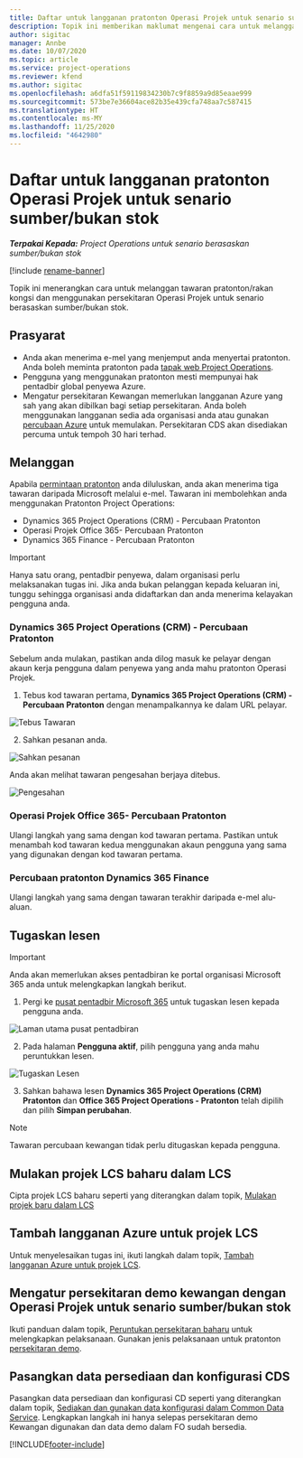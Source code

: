 ```yaml
---
title: Daftar untuk langganan pratonton Operasi Projek untuk senario sumber/bukan stok
description: Topik ini memberikan maklumat mengenai cara untuk melanggan dan menggunakan Operasi Projek untuk senario berasaskan sumber/bukan stok.
author: sigitac
manager: Annbe
ms.date: 10/07/2020
ms.topic: article
ms.service: project-operations
ms.reviewer: kfend
ms.author: sigitac
ms.openlocfilehash: a6dfa51f59119834230b7c9f8859a9d85eaae999
ms.sourcegitcommit: 573be7e36604ace82b35e439cfa748aa7c587415
ms.translationtype: HT
ms.contentlocale: ms-MY
ms.lasthandoff: 11/25/2020
ms.locfileid: "4642980"
---
```

# <a name="sign-up-for-project-operations-preview-subscriptions-for-resource-non-stocked-scenarios"></a>Daftar untuk langganan pratonton Operasi Projek untuk senario sumber/bukan stok

_**Terpakai Kepada:** Project Operations untuk senario berasaskan sumber/bukan stok_

[!include [rename-banner](~/includes/cc-data-platform-banner.md)]

Topik ini menerangkan cara untuk melanggan tawaran pratonton/rakan kongsi dan menggunakan persekitaran Operasi Projek untuk senario berasaskan sumber/bukan stok.

## <a name="prerequisites"></a>Prasyarat

- Anda akan menerima e-mel yang menjemput anda menyertai pratonton. Anda boleh meminta pratonton pada [tapak web Project Operations](https://dynamics.microsoft.com/en-us/project-operations/overview/).
- Pengguna yang menggunakan pratonton mesti mempunyai hak pentadbir global penyewa Azure.
- Mengatur persekitaran Kewangan memerlukan langganan Azure yang sah yang akan dibilkan bagi setiap persekitaran. Anda boleh menggunakan langganan sedia ada organisasi anda atau gunakan [percubaan Azure](https://azure.microsoft.com/en-us/free/) untuk memulakan. Persekitaran CDS akan disediakan percuma untuk tempoh 30 hari terhad.

## <a name="subscribe"></a>Melanggan

Apabila [permintaan pratonton](https://forms.office.com/FormsPro/Pages/ResponsePage.aspx?id=v4j5cvGGr0GRqy180BHbR56j8lZs0FdAvwT75_WNFyxUMkRDV1NYQU5TNjE2VjhKOVBUNVg2R0s1NC4u) anda diluluskan, anda akan menerima tiga tawaran daripada Microsoft melalui e-mel. Tawaran ini membolehkan anda menggunakan Pratonton Project Operations:

- Dynamics 365 Project Operations (CRM) - Percubaan Pratonton
- Operasi Projek Office 365- Percubaan Pratonton
- Dynamics 365 Finance - Percubaan Pratonton

> [!IMPORTANT]
> Hanya satu orang, pentadbir penyewa, dalam organisasi perlu melaksanakan tugas ini. Jika anda bukan pelanggan kepada keluaran ini, tunggu sehingga organisasi anda didaftarkan dan anda menerima kelayakan pengguna anda.

### <a name="dynamics-365-project-operations-crm---preview-trial"></a>Dynamics 365 Project Operations (CRM) - Percubaan Pratonton 

Sebelum anda mulakan, pastikan anda dilog masuk ke pelayar dengan akaun kerja pengguna dalam penyewa yang anda mahu pratonton Operasi Projek.

1. Tebus kod tawaran pertama, **Dynamics 365 Project Operations (CRM) - Percubaan Pratonton** dengan menampalkannya ke dalam URL pelayar.

![Tebus Tawaran](./media/16RedeemFirstOfferNew.png)

2. Sahkan pesanan anda.

![Sahkan pesanan](./media/17ConfirmOrderNew.png)

Anda akan melihat tawaran pengesahan berjaya ditebus.

![Pengesahan](./media/18OrderConfirmationNew.png)

### <a name="office-365-project-operations---preview-trial"></a>Operasi Projek Office 365- Percubaan Pratonton

Ulangi langkah yang sama dengan kod tawaran pertama. Pastikan untuk menambah kod tawaran kedua menggunakan akaun pengguna yang sama yang digunakan dengan kod tawaran pertama.

### <a name="dynamics-365-finance-preview-trial"></a>Percubaan pratonton Dynamics 365 Finance

Ulangi langkah yang sama dengan tawaran terakhir daripada e-mel alu-aluan.

## <a name="assign-licenses"></a>Tugaskan lesen

> [!IMPORTANT]
> Anda akan memerlukan akses pentadbiran ke portal organisasi Microsoft 365 anda untuk melengkapkan langkah berikut.

1. Pergi ke [pusat pentadbir Microsoft 365](https://portal.office.com/) untuk tugaskan lesen kepada pengguna anda.

![Laman utama pusat pentadbiran](./media/14AdminPortal.png)

2. Pada halaman **Pengguna aktif**, pilih pengguna yang anda mahu peruntukkan lesen.

![Tugaskan Lesen](./media/15AssignLicenses.png)

3. Sahkan bahawa lesen **Dynamics 365 Project Operations (CRM) Pratonton** dan **Office 365 Project Operations - Pratonton** telah dipilih dan pilih **Simpan perubahan**.

> [!NOTE]
> Tawaran percubaan kewangan tidak perlu ditugaskan kepada pengguna.

## <a name="start-a-new-project-in-lcs"></a>Mulakan projek LCS baharu dalam LCS

Cipta projek LCS baharu seperti yang diterangkan dalam topik, [Mulakan projek baru dalam LCS](create-lcs-project.md)

## <a name="add-an-azure-subscription-to-an-lcs-project"></a>Tambah langganan Azure untuk projek LCS

Untuk menyelesaikan tugas ini, ikuti langkah dalam topik, [Tambah langganan Azure untuk projek LCS](resource-add-azure-subscription-lcs-project.md).

## <a name="deploy-finance-demo-environment-with-project-operations-for-resourcenon-stocked-scenarios"></a>Mengatur persekitaran demo kewangan dengan Operasi Projek untuk senario sumber/bukan stok

Ikuti panduan dalam topik, [Peruntukan persekitaran baharu](resource-provision-new-environment.md) untuk melengkapkan pelaksanaan. Gunakan jenis pelaksanaan untuk pratonton [persekitaran demo](https://docs.microsoft.com/dynamics365/fin-ops-core/dev-itpro/deployment/deploy-demo-environment). 

## <a name="install-cds-setup-and-configuration-data"></a>Pasangkan data persediaan dan konfigurasi CDS

Pasangkan data persediaan dan konfigurasi CD seperti yang diterangkan dalam topik, [Sediakan dan gunakan data konfigurasi dalam Common Data Service](resource-apply-pro-setup-config-data.md).
Lengkapkan langkah ini hanya selepas persekitaran demo Kewangan digunakan dan data demo dalam FO sudah bersedia.


[!INCLUDE[footer-include](../includes/footer-banner.md)]